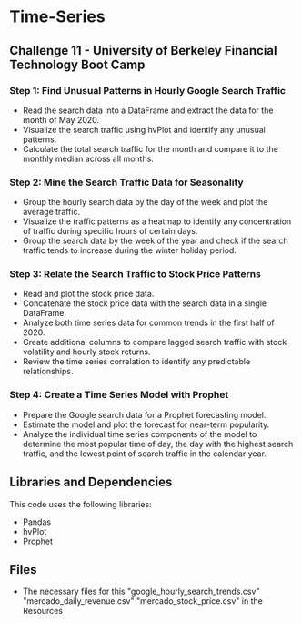 # Time-Series
## Challenge 11 - University of Berkeley Financial Technology Boot Camp 


### Step 1: Find Unusual Patterns in Hourly Google Search Traffic
- Read the search data into a DataFrame and extract the data for the month of May 2020.
- Visualize the search traffic using hvPlot and identify any unusual patterns.
- Calculate the total search traffic for the month and compare it to the monthly median across all months.
### Step 2: Mine the Search Traffic Data for Seasonality
- Group the hourly search data by the day of the week and plot the average traffic.
- Visualize the traffic patterns as a heatmap to identify any concentration of traffic during specific hours of certain days.
- Group the search data by the week of the year and check if the search traffic tends to increase during the winter holiday period.
### Step 3: Relate the Search Traffic to Stock Price Patterns
- Read and plot the stock price data.
- Concatenate the stock price data with the search data in a single DataFrame.
- Analyze both time series data for common trends in the first half of 2020.
- Create additional columns to compare lagged search traffic with stock volatility and hourly stock returns.
- Review the time series correlation to identify any predictable relationships.
### Step 4: Create a Time Series Model with Prophet
- Prepare the Google search data for a Prophet forecasting model.
- Estimate the model and plot the forecast for near-term popularity.
- Analyze the individual time series components of the model to determine the most popular time of day, the day with the highest search traffic, and the lowest point of search traffic in the calendar year.
## Libraries and Dependencies
This code uses the following libraries:
- Pandas
- hvPlot
- Prophet

## Files
- The necessary files for this "google_hourly_search_trends.csv"  "mercado_daily_revenue.csv" "mercado_stock_price.csv" in the Resources

